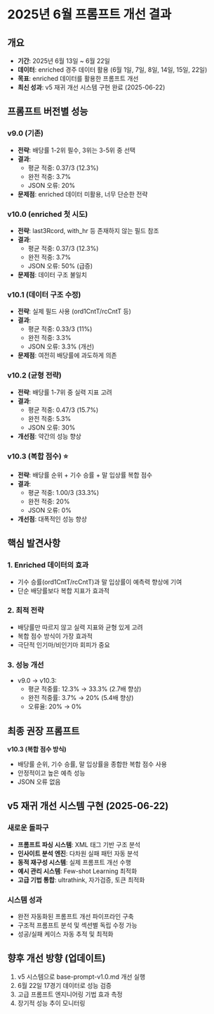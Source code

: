# 2025년 6월 프롬프트 개선 결과

## 개요
- **기간**: 2025년 6월 13일 ~ 6월 22일
- **데이터**: enriched 경주 데이터 활용 (6월 1일, 7일, 8일, 14일, 15일, 22일)
- **목표**: enriched 데이터를 활용한 프롬프트 개선
- **최신 성과**: v5 재귀 개선 시스템 구현 완료 (2025-06-22)

## 프롬프트 버전별 성능

### v9.0 (기존)
- **전략**: 배당률 1-2위 필수, 3위는 3-5위 중 선택
- **결과**: 
  - 평균 적중: 0.37/3 (12.3%)
  - 완전 적중: 3.7%
  - JSON 오류: 20%
- **문제점**: enriched 데이터 미활용, 너무 단순한 전략

### v10.0 (enriched 첫 시도)
- **전략**: last3Rcord, with_hr 등 존재하지 않는 필드 참조
- **결과**: 
  - 평균 적중: 0.37/3 (12.3%)
  - 완전 적중: 3.7%
  - JSON 오류: 50% (급증)
- **문제점**: 데이터 구조 불일치

### v10.1 (데이터 구조 수정)
- **전략**: 실제 필드 사용 (ord1CntT/rcCntT 등)
- **결과**:
  - 평균 적중: 0.33/3 (11%)
  - 완전 적중: 3.3%
  - JSON 오류: 3.3% (개선)
- **문제점**: 여전히 배당률에 과도하게 의존

### v10.2 (균형 전략)
- **전략**: 배당률 1-7위 중 실력 지표 고려
- **결과**:
  - 평균 적중: 0.47/3 (15.7%)
  - 완전 적중: 5.3%
  - JSON 오류: 30%
- **개선점**: 약간의 성능 향상

### v10.3 (복합 점수) ⭐
- **전략**: 배당률 순위 + 기수 승률 + 말 입상률 복합 점수
- **결과**:
  - 평균 적중: 1.00/3 (33.3%)
  - 완전 적중: 20%
  - JSON 오류: 0%
- **개선점**: 대폭적인 성능 향상

## 핵심 발견사항

### 1. Enriched 데이터의 효과
- 기수 승률(ord1CntT/rcCntT)과 말 입상률이 예측력 향상에 기여
- 단순 배당률보다 복합 지표가 효과적

### 2. 최적 전략
- 배당률만 따르지 않고 실력 지표와 균형 있게 고려
- 복합 점수 방식이 가장 효과적
- 극단적 인기마/비인기마 회피가 중요

### 3. 성능 개선
- v9.0 → v10.3: 
  - 평균 적중률: 12.3% → 33.3% (2.7배 향상)
  - 완전 적중률: 3.7% → 20% (5.4배 향상)
  - 오류율: 20% → 0%

## 최종 권장 프롬프트
**v10.3 (복합 점수 방식)**
- 배당률 순위, 기수 승률, 말 입상률을 종합한 복합 점수 사용
- 안정적이고 높은 예측 성능
- JSON 오류 없음

## v5 재귀 개선 시스템 구현 (2025-06-22)

### 새로운 돌파구
- **프롬프트 파싱 시스템**: XML 태그 기반 구조 분석
- **인사이트 분석 엔진**: 다차원 실패 패턴 자동 분석
- **동적 재구성 시스템**: 실제 프롬프트 개선 수행
- **예시 관리 시스템**: Few-shot Learning 최적화
- **고급 기법 통합**: ultrathink, 자가검증, 토큰 최적화

### 시스템 성과
- 완전 자동화된 프롬프트 개선 파이프라인 구축
- 구조적 프롬프트 분석 및 섹션별 독립 수정 가능
- 성공/실패 케이스 자동 추적 및 최적화

## 향후 개선 방향 (업데이트)
1. v5 시스템으로 base-prompt-v1.0.md 개선 실행
2. 6월 22일 17경기 데이터로 성능 검증
3. 고급 프롬프트 엔지니어링 기법 효과 측정
4. 장기적 성능 추이 모니터링